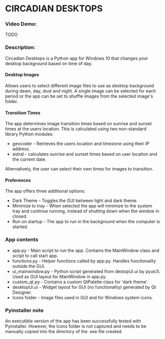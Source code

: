 # CIRCADIAN DESKTOPS
### Video Demo:  <URL HERE>
TODO

### Description:
Circadian Desktops is a Python app for Windows 10 that changes your desktop background based on time of day.

#### Desktop Images
Allows users to select different image files to use as desktop background during dawn, day, dust and night.
A single image can be selected for each period or the app can be set to shuffle images from the selected image's folder.

#### Transition Times
The app determines image transition times based on sunrise and sunset times at the users location.
This is calculated using two non-standard library Python modules:
- geocoder - Retrieves the users location and timezone using their IP address.
- astral - calculates sunrise and sunset times based on user location and the current date.

Alternatively, the user can select their own times for images to transition.

#### Preferences
The app offers three additional options:
- Dark Theme - Toggles the GUI between light and dark theme.
- Minimize to tray - When selected the app will minimize to the system tray and continue running, instead of shutting down when the window in closed.
- Run on startup - The app to run in the background when the computer is started.

### App contents
- app.py - Main script to run the app. Contains the MainWindow class and script to call start app.
- functions.py - Helper functions called by app.py. Handles functionality outside the GUI.
- ui_mainwindow.py - Python script generated from destopUi.ui by pyuic5. Used as GUI layout for MainWindow in app.py.
- custom_qt.py - Contains a custom QtPalette class for 'dark theme'.
- desktopUi.ui - Widget layout for GUI (no functionality) generated by Qt Designer.
- Icons folder - Image files used in GUI and for Windows system icons.

### Pyinstaller note
An executible version of the app has been successfully tested with Pyinstaller.
However, the Icons folder is not captured and needs to be manually copied into the directory of the .exe file created.
